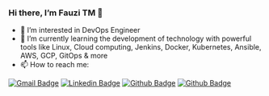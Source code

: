 
### Hi there, I’m Fauzi TM 👋 
- 🔭 I’m interested in DevOps Engineer
- 🌱 I’m currently learning the development of technology with powerful tools like Linux, Cloud computing, Jenkins, Docker, Kubernetes, Ansible, AWS, GCP, GitOps & more
- 📫 How to reach me: 

[![Gmail Badge](https://img.shields.io/badge/-ftmusyafa@gmail.com-c14438?style=flat&logo=Gmail&logoColor=white&link=mailto:ftmusyafa@gmail.com)](mailto:ftmusyafa@gmail.com) 
[![Linkedin Badge](https://img.shields.io/badge/-fauzitm-0072b1?style=flat&logo=Linkedin&logoColor=white&link=https://www.linkedin.com/in/fauzitm/)](https://www.linkedin.com/in/fauzitm/) [![Github Badge](https://img.shields.io/badge/-ftmfauzi-grey?style=flat&logo=github&logoColor=white&link=https://github.com/ftmfauzi)](https://github.com/ftmfauzi) [![Github Badge](https://img.shields.io/badge/-ftmfauzi-grey?style=flat&logo=medium&logoColor=white&link=https://medium.com/@ftmusyafa)](https://medium.com/@ftmusyafa)<p align='left'>

<!--### Hi there 👋

**ftmusyafa03/ftmusyafa03** is a ✨ _special_ ✨ repository because its `README.md` (this file) appears on your GitHub profile.

Here are some ideas to get you started:

- 🔭 I’m currently working on ...
- 🌱 I’m currently learning ...
- 👯 I’m looking to collaborate on ...
- 🤔 I’m looking for help with ...
- 💬 Ask me about ...
- 📫 How to reach me: ...
- 😄 Pronouns: ...
- ⚡ Fun fact: ...
-->
